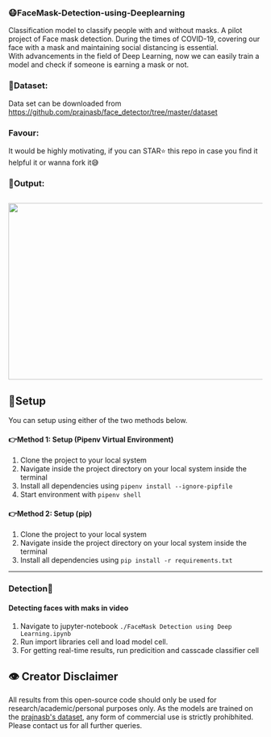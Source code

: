 ### 😷FaceMask-Detection-using-Deeplearning
Classification model to classify people with and without masks.
A pilot project of Face mask detection. During the times of COVID-19, covering our face with a mask and maintaining social distancing is essential.  
With advancements in the field of Deep Learning, now we can easily train a model and check if someone is earning a mask or not.

### 📑Dataset: 
Data set can be downloaded from https://github.com/prajnasb/face_detector/tree/master/dataset

### Favour:
It would be highly motivating, if you can STAR⭐ this repo in case you find it helpful it or wanna fork it😅

### 🎉Output:

<a href="https://youtu.be/yketl5zUZEw"><img src="https://github.com/snehitvaddi/FaceMask-Detection-using-Deeplearning/blob/master/outputs/Capture.PNG" width="700" height="350"></a>
--------
## 🔧Setup
You can setup using either of the two methods below.

#### 👉Method 1: Setup (Pipenv Virtual Environment)
1. Clone the project to your local system
2. Navigate inside the project directory on your local system inside the terminal
3. Install all dependencies using `pipenv install --ignore-pipfile`
4. Start environment with `pipenv shell`

#### 👉Method 2: Setup (pip)
1. Clone the project to your local system
2. Navigate inside the project directory on your local system inside the terminal
3. Install all dependencies using `pip install -r requirements.txt`
--------
### Detection👀

#### Detecting faces with maks in video
1. Navigate to jupyter-notebook `./FaceMask Detection using Deep Learning.ipynb` 
2. Run import libraries cell and load model cell.
3. For getting real-time results, run predicition and casscade classifier cell

**👁‍ Creator Disclaimer**
--------
All results from this open-source code should only be used for research/academic/personal purposes only. As the models are trained on the <a href="https://github.com/prajnasb/observations/tree/master/experiements/data">prajnasb's dataset</a>, any form of commercial use is strictly prohibhited. Please contact us for all further queries.  

